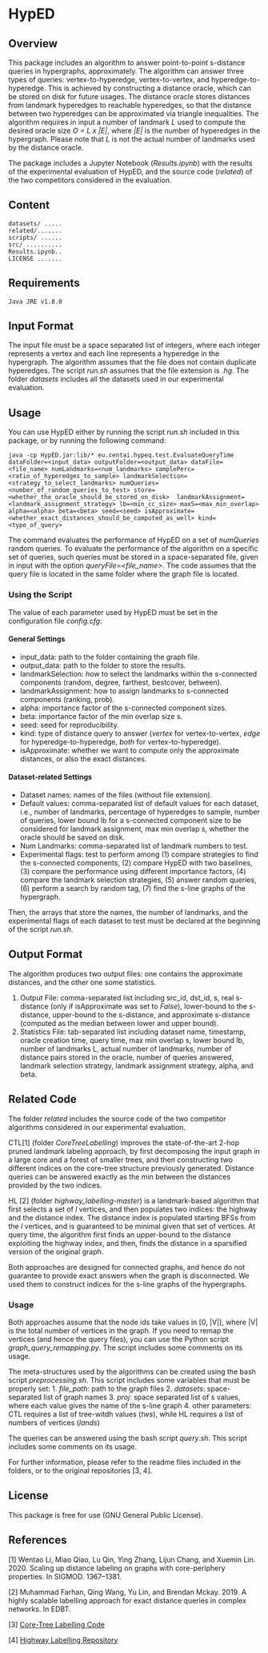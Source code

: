 # HypED

## Overview
This package includes an algorithm to answer point-to-point s-distance queries in hypergraphs, approximately.
The algorithm can answer three types of queries: vertex-to-hyperedge, vertex-to-vertex, and hyperedge-to-hyperedge.
This is achieved by constructing a distance oracle, which can be stored on disk for future usages. The distance oracle stores distances from landmark hyperedges to reachable hyperedges, so that the distance between two hyperedges can be approximated via triangle inequalities.
The algorithm requires in input a number of landmark *L* used to compute the desired oracle size *O = L x |E|*, where *|E|* is the number of hyperedges in the hypergraph. Please note that *L* is not the actual number of landmarks used by the distance oracle.

The package includes a Jupyter Notebook (*Results.ipynb*) with the results of the experimental evaluation of HypED, and the source code (*related*) of the two competitors considered in the evaluation.

## Content

	datasets/ .....
	related/.......
	scripts/ ......
	src/ ..........
	Results.ipynb..
	LICENSE .......

## Requirements

	Java JRE v1.8.0

## Input Format

The input file must be a space separated list of integers, where each integer represents a vertex and each line represents a hyperedge in the hypergraph.
The algorithm assumes that the file does not contain duplicate hyperedges.
The script *run.sh* assumes that the file extension is *.hg*.
The folder *datasets* includes all the datasets used in our experimental evaluation.

## Usage

You can use HypED either by running the script *run.sh* included in this package, or by running the following command:

	java -cp HypED.jar:lib/* eu.centai.hypeq.test.EvaluateQueryTime dataFolder=<input_data> outputFolder=<output_data> dataFile=<file_name> numLandmarks=<num_landmarks> samplePerc=<ratio_of_hyperedges_to_sample> landmarkSelection=<strategy_to_select_landmarks> numQueries=<number_of_random_queries_to_test> store=<whether_the_oracle_should_be_stored_on_disk>  landmarkAssignment=<landmark_assignment_strategy> lb=<min_cc_size> maxS=<max_min_overlap> alpha=<alpha> beta=<beta> seed=<seed> isApproximate=<whether_exact_distances_should_be_computed_as_well> kind=<type_of_query>

The command evaluates the performance of HypED on a set of *numQueries* random queries. To evaluate the performance of the algorithm on a specific set of queries, such queries must be stored in a space-separated file, given in input with the option *queryFile=<file_name>*. 
The code assumes that the query file is located in the same folder where the graph file is located.

### Using the Script

The value of each parameter used by HypED must be set in the configuration file *config.cfg*:

#### General Settings
 - input_data: path to the folder containing the graph file.
 - output_data: path to the folder to store the results.
 - landmarkSelection: how to select the landmarks within the s-connected components (random, degree, farthest, bestcover, between).
 - landmarkAssignment: how to assign landmarks to s-connected components (ranking, prob).
 - alpha: importance factor of the s-connected component sizes.
 - beta: importance factor of the min overlap size s.
 - seed: seed for reproducibility.
 - kind: type of distance query to answer (*vertex* for vertex-to-vertex, *edge* for hyperedge-to-hyperedge, *both* for vertex-to-hyperedge).
 - isApproximate: whether we want to compute only the approximate distances, or also the exact distances. 

#### Dataset-related Settings
 - Dataset names: names of the files (without file extension).
 - Default values: comma-separated list of default values for each dataset, i.e., number of landmarks, percentage of hyperedges to sample, number of queries, lower bound lb for a s-connected component size to be considered for landmark assignment, max min overlap s, whether the oracle should be saved on disk.
 - Num Landmarks: comma-separated list of landmark numbers to test.
 - Experimental flags: test to perform among (1) compare strategies to find the s-connected components, (2) compare HypED with two baselines, (3) compare the performance using different importance factors, (4) compare the landmark selection strategies, (5) answer random queries, (6) perform a search by random tag, (7) find the s-line graphs of the hypergraph.

Then, the arrays that store the names, the number of landmarks, and the experimental flags of each dataset to test must be declared at the beginning of the script *run.sh*.

## Output Format

The algorithm produces two output files: one contains the approximate distances, and the other one some statistics.

1. Output File: comma-separated list including src_id, dst_id, s, real s-distance (only if isApproximate was set to *False*), lower-bound to the s-distance, upper-bound to the s-distance, and approximate s-distance (computed as the median between lower and upper bound).
2. Statistics File: tab-separated list including dataset name, timestamp, oracle creation time, query time, max min overlap s, lower bound lb, number of landmarks L, actual number of landmarks, number of distance pairs stored in the oracle, number of queries answered, landmark selection strategy, landmark assignment strategy, alpha, and beta.     

## Related Code

The folder *related* includes the source code of the two competitor algorithms considered in our experimental evaluation.

CTL[1] (folder *CoreTreeLabelling*) improves the state-of-the-art 2-hop pruned landmark labeling approach, by first decomposing the input graph in a large core and a forest of smaller trees, and then constructing two different indices on the core-tree structure previously generated.
Distance queries can be answered exactly as the min between the distances provided by the two indices.

HL [2] (folder *highway_labelling-master*) is a landmark-based algorithm that first selects a set of *l* vertices, and then populates two indices: the highway and the distance index.
The distance index is populated starting BFSs from the *l* vertices, and is guaranteed to be minimal given that set of vertices.
At query time, the algorithm first finds an upper-bound to the distance exploiting the highway index, and then, finds the distance in a sparsified version of the original graph.

Both approaches are designed for connected graphs, and hence do not guarantee to provide exact answers when the graph is disconnected.
We used them to construct indices for the s-line graphs of the hypergraphs.

### Usage

Both approaches assume that the node ids take values in [0, |V|], where |V| is the total number of vertices in the graph.
If you need to remap the vertices (and hence the query files), you can use the Python script *graph_query_remapping.py*.
The script includes some comments on its usage.

The meta-structures used by the algorithms can be created using the bash script *preprocessing.sh*. 
This script includes some variables that must be properly set:
    1. *file_path*: path to the graph files
    2. *datasets*: space-separated list of graph names
    3. *proj*: space separated list of s values, where each value gives the name of the s-line graph
    4. other parameters: CTL requires a list of tree-witdh values (*tws*), while HL requires a list of numbers of vertices (*lands*)

The queries can be answered using the bash script *query.sh*.
This script includes some comments on its usage.

For further information, please refer to the readme files included in the folders, or to the original repositories [3, 4].

## License

This package is free for use (GNU General Public License). 

## References

[1] Wentao Li, Miao Qiao, Lu Qin, Ying Zhang, Lijun Chang, and Xuemin Lin. 2020. Scaling up distance labeling on graphs with core-periphery properties. In SIGMOD. 1367–1381.

[2] Muhammad Farhan, Qing Wang, Yu Lin, and Brendan Mckay. 2019. A highly scalable labelling approach for exact distance queries in complex networks. In EDBT.

[3] [Core-Tree Labelling Code](https://wentaoli-92.github.io/file/CTL_CODE_2020.zip)

[4] [Highway Labelling Repository](https://github.com/mufarhan/highway_labelling)
